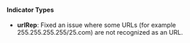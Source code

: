 
#### Indicator Types
- **urlRep**: Fixed an issue where some URLs (for example 255.255.255.255/25.com) are not recognized as an URL.